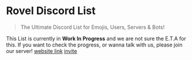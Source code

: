 # Rovel Discord List

> The Ultimate Discord List for Emojis, Users, Servers & Bots!

This List is currently in **Work In Progress** and we are not sure the E.T.A for this. If you want to check the progress, or wanna talk with us, please join our server!
[website link](https://discord.rovelstars.com)
[invite](https://discord.gg/953XCpHbKF)